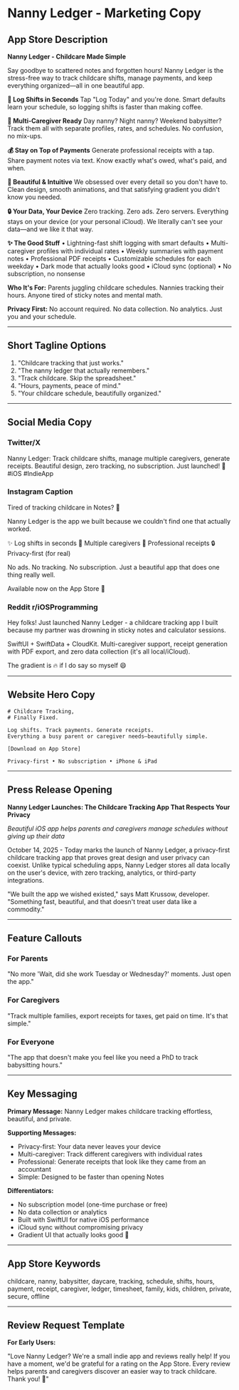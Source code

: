 # Nanny Ledger - Marketing Copy

## App Store Description

**Nanny Ledger - Childcare Made Simple**

Say goodbye to scattered notes and forgotten hours! Nanny Ledger is the stress-free way to track childcare shifts, manage payments, and keep everything organized—all in one beautiful app.

**📅 Log Shifts in Seconds**
Tap "Log Today" and you're done. Smart defaults learn your schedule, so logging shifts is faster than making coffee.

**💜 Multi-Caregiver Ready**
Day nanny? Night nanny? Weekend babysitter? Track them all with separate profiles, rates, and schedules. No confusion, no mix-ups.

**💰 Stay on Top of Payments**
Generate professional receipts with a tap. Share payment notes via text. Know exactly what's owed, what's paid, and when.

**🎨 Beautiful & Intuitive**
We obsessed over every detail so you don't have to. Clean design, smooth animations, and that satisfying gradient you didn't know you needed.

**🔒 Your Data, Your Device**
Zero tracking. Zero ads. Zero servers. Everything stays on your device (or your personal iCloud). We literally can't see your data—and we like it that way.

**✨ The Good Stuff**
• Lightning-fast shift logging with smart defaults
• Multi-caregiver profiles with individual rates
• Weekly summaries with payment notes
• Professional PDF receipts
• Customizable schedules for each weekday
• Dark mode that actually looks good
• iCloud sync (optional)
• No subscription, no nonsense

**Who It's For:**
Parents juggling childcare schedules. Nannies tracking their hours. Anyone tired of sticky notes and mental math.

**Privacy First:**
No account required. No data collection. No analytics. Just you and your schedule.

---

## Short Tagline Options

1. "Childcare tracking that just works."
2. "The nanny ledger that actually remembers."
3. "Track childcare. Skip the spreadsheet."
4. "Hours, payments, peace of mind."
5. "Your childcare schedule, beautifully organized."

---

## Social Media Copy

### Twitter/X
Nanny Ledger: Track childcare shifts, manage multiple caregivers, generate receipts. Beautiful design, zero tracking, no subscription. Just launched! 💜 #iOS #IndieApp

### Instagram Caption
Tired of tracking childcare in Notes? 📝

Nanny Ledger is the app we built because we couldn't find one that actually worked.

✨ Log shifts in seconds
💜 Multiple caregivers
📄 Professional receipts
🔒 Privacy-first (for real)

No ads. No tracking. No subscription.
Just a beautiful app that does one thing really well.

Available now on the App Store 🚀

### Reddit r/iOSProgramming
Hey folks! Just launched Nanny Ledger - a childcare tracking app I built because my partner was drowning in sticky notes and calculator sessions.

SwiftUI + SwiftData + CloudKit. Multi-caregiver support, receipt generation with PDF export, and zero data collection (it's all local/iCloud).

The gradient is 🔥 if I do say so myself 😄

---

## Website Hero Copy

```
# Childcare Tracking,
# Finally Fixed.

Log shifts. Track payments. Generate receipts.
Everything a busy parent or caregiver needs—beautifully simple.

[Download on App Store]

Privacy-first • No subscription • iPhone & iPad
```

---

## Press Release Opening

**Nanny Ledger Launches: The Childcare Tracking App That Respects Your Privacy**

*Beautiful iOS app helps parents and caregivers manage schedules without giving up their data*

October 14, 2025 - Today marks the launch of Nanny Ledger, a privacy-first childcare tracking app that proves great design and user privacy can coexist. Unlike typical scheduling apps, Nanny Ledger stores all data locally on the user's device, with zero tracking, analytics, or third-party integrations.

"We built the app we wished existed," says Matt Krussow, developer. "Something fast, beautiful, and that doesn't treat user data like a commodity."

---

## Feature Callouts

### For Parents
"No more 'Wait, did she work Tuesday or Wednesday?' moments. Just open the app."

### For Caregivers
"Track multiple families, export receipts for taxes, get paid on time. It's that simple."

### For Everyone
"The app that doesn't make you feel like you need a PhD to track babysitting hours."

---

## Key Messaging

**Primary Message:**
Nanny Ledger makes childcare tracking effortless, beautiful, and private.

**Supporting Messages:**
- Privacy-first: Your data never leaves your device
- Multi-caregiver: Track different caregivers with individual rates
- Professional: Generate receipts that look like they came from an accountant
- Simple: Designed to be faster than opening Notes

**Differentiators:**
- No subscription model (one-time purchase or free)
- No data collection or analytics
- Built with SwiftUI for native iOS performance
- iCloud sync without compromising privacy
- Gradient UI that actually looks good 💜

---

## App Store Keywords

childcare, nanny, babysitter, daycare, tracking, schedule, shifts, hours, payment, receipt, caregiver, ledger, timesheet, family, kids, children, private, secure, offline

---

## Review Request Template

**For Early Users:**

"Love Nanny Ledger? We're a small indie app and reviews really help! If you have a moment, we'd be grateful for a rating on the App Store. Every review helps parents and caregivers discover an easier way to track childcare. Thank you! 💜"
